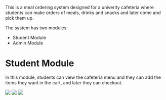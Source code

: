 <p>This is a meal ordering system designed for a univerity cafeteria where students can make orders of meals, drinks and snacks and later come and pick them up.</p>
<p>The system has two modules:</p>
<ul>
<li>Student Module</li>
<li>Admin Module</li>
</ul>
<h1>Student Module</h1>
<p>In this module, students can view the cafeteria menu and they can add the items they want in the cart, and later they can checkout.</p>
<img src="!https://user-images.githubusercontent.com/63863253/209917400-e4b26972-32c0-4185-89d3-a9da31063663.png">
<img src="!https://user-images.githubusercontent.com/63863253/209917531-8d645998-f7cb-4298-b202-9ace7cfea761.png">
<img src="!https://user-images.githubusercontent.com/63863253/209917583-f8863849-037a-450a-8485-43c6b2d71de7.png">
